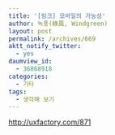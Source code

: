 ```yaml
---
title: '[링크] 모바일의 가능성'
author: 녹풍(綠風, Windgreen)
layout: post
permalink: /archives/669
aktt_notify_twitter:
  - yes
daumview_id:
  - 36868918
categories:
  - 기타
tags:
  - 생각해 보기
---
```

<a href="http://uxfactory.com/871" target="_blank">http://uxfactory.com/871</a>